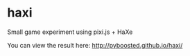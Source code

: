 haxi
====

Small game experiment using pixi.js + HaXe

You can view the result here: http://pyboosted.github.io/haxi/

